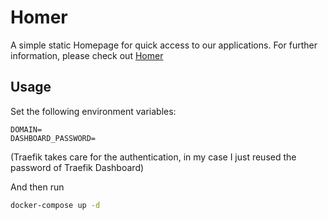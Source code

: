 # Homer

A simple static Homepage for quick access to our applications. For further information, please check out [Homer](https://github.com/bastienwirtz/homer)

## Usage

Set the following environment variables:

```env
DOMAIN=
DASHBOARD_PASSWORD=
```

(Traefik takes care for the authentication, in my case I just reused the password of Traefik Dashboard)

And then run

```sh
docker-compose up -d
```
